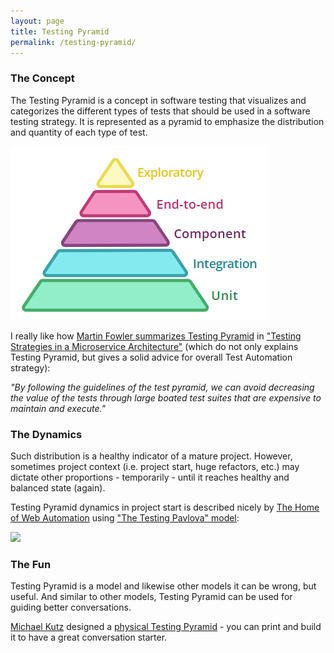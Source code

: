 ```yaml
---
layout: page
title: Testing Pyramid
permalink: /testing-pyramid/
---
```


### The Concept

The Testing Pyramid is a concept in software testing that visualizes and categorizes the different types of tests that should be used in a software testing strategy. It is represented as a pyramid to emphasize the distribution and quantity of each type of test.

![](/images/testing-pyramid.png)

I really like how [Martin Fowler summarizes Testing Pyramid](https://martinfowler.com/articles/microservice-testing/#conclusion-test-pyramid) in ["Testing Strategies in a Microservice Architecture"](https://martinfowler.com/articles/microservice-testing/) (which do not only explains Testing Pyramid, but gives a solid advice for overall Test Automation strategy):

_"By following the guidelines of the test pyramid, we can avoid decreasing the value of the tests through large boated test suites that are expensive to maintain and execute."_

### The Dynamics

Such distribution is a healthy indicator of a mature project. However, sometimes project context (i.e. project start, huge refactors, etc.) may dictate other proportions - temporarily - until it reaches healthy and balanced state (again).

Testing Pyramid dynamics in project start is described nicely by [The Home of Web Automation](https://www.thehomeofwebautomation.com/) using ["The Testing Pavlova" model](https://www.thehomeofwebautomation.com/google-might-be-wrong/):

![](https://www.thehomeofwebautomation.com/images/google-might-be-wrong/screen_3.png)

### The Fun

Testing Pyramid is a model and likewise other models it can be wrong, but useful. And similar to other models, Testing Pyramid can be used for guiding better conversations.

[Michael Kutz](https://www.linkedin.com/in/micha-kutz/) designed a [physical Testing Pyramid](https://www.linkedin.com/posts/micha-kutz_i-optimized-my-test-automation-pyramid-cutout-activity-7124683737476276226-FTiZ?utm_source=share&utm_medium=member_desktop) - you can print and build it to have a great conversation starter.
